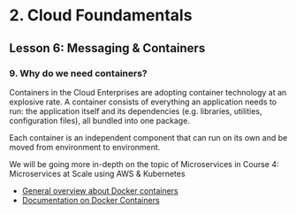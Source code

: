 # 2. Cloud Foundamentals 

## Lesson 6: Messaging & Containers


### 9. Why do we need containers?

Containers in the Cloud
Enterprises are adopting container technology at an explosive rate. A container consists of everything an application needs to run: the application itself and its dependencies (e.g. libraries, utilities, configuration files), all bundled into one package.

Each container is an independent component that can run on its own and be moved from environment to environment.

We will be going more in-depth on the topic of Microservices in Course 4: Microservices at Scale using AWS & Kubernetes

* [General overview about Docker containers](https://docs.docker.com/engine/docker-overview/)
* [Documentation on Docker Containers](https://www.docker.com/resources/what-container)

